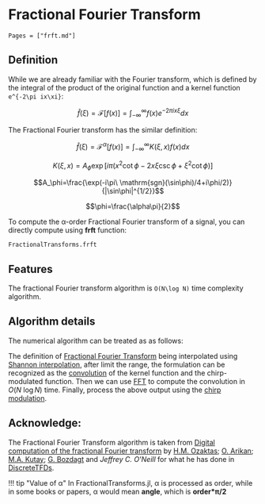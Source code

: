 # Fractional Fourier Transform

```@contents
Pages = ["frft.md"]
```

## Definition

While we are already familiar with the Fourier transform, which is defined by the integral of the product of the original function and a kernel function ``e^{-2\pi ix\xi}​``:

```math
\hat{f}(\xi)=\mathcal{F}[f(x)]=\int_{-\infty}^\infty f(x)e^{-2\pi ix\xi}dx
```

The Fractional Fourier transform has the similar definition:

```math
\hat{f}(\xi)=\mathcal{F}^{\alpha}[f(x)]=\int_{-\infty}^\infty K(\xi,x)f(x)dx
```

```math
K(\xi,x)=A_\phi \exp[i\pi(x^2\cot\phi-2x\xi\csc\phi+\xi^2\cot\phi)]
```

```math
A_\phi=\frac{\exp(-i\pi\ \mathrm{sgn}(\sin\phi)/4+i\phi/2)}{|\sin\phi|^{1/2}}
```

```math
\phi=\frac{\alpha\pi}{2}
```

To compute the α-order Fractional Fourier transform of a signal, you can directly compute using **frft** function: 

```@docs
FractionalTransforms.frft
```

## Features

The fractional Fourier transform algorithm is ``O(N\log N)`` time complexity algorithm.

## Algorithm details

The numerical algorithm can be treated as as follows:

The definition of [Fractional Fourier Transform](https://en.wikipedia.org/wiki/Fractional_Fourier_transform) being interpolated using [Shannon interpolation](https://en.wikipedia.org/wiki/Whittaker%E2%80%93Shannon_interpolation_formula), after limit the range, the formulation can be recognized as the [convolution](https://en.wikipedia.org/wiki/Convolution) of the kernel function and the chirp-modulated function. Then we can use [FFT](https://en.wikipedia.org/wiki/Fast_Fourier_transform) to compute the convolution in $O(N\ \log N)$ time. Finally, process the above output using the [chirp modulation](https://en.wikipedia.org/wiki/Chirp).

## Acknowledge:

The Fractional Fourier Transform algorithm is taken from [Digital computation of the fractional Fourier transform](https://ieeexplore.ieee.org/document/536672) by [H.M. Ozaktas](https://ieeexplore.ieee.org/author/37294843100); [O. Arikan](https://ieeexplore.ieee.org/author/37350304900); [M.A. Kutay](https://ieeexplore.ieee.org/author/37350303800); [G. Bozdagt](https://ieeexplore.ieee.org/author/37086987430) and *Jeffrey C. O'Neill* for what he has done in [DiscreteTFDs](http://tfd.sourceforge.net/).

!!! tip "Value of α"
	In FractionalTransforms.jl, α is processed as order, while in some books or papers, α would mean **angle**, which is **order\*π/2**